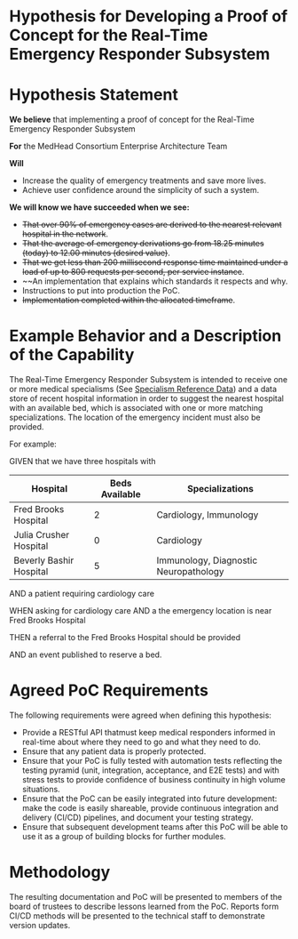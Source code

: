 # Hypothesis for Developing a Proof of Concept for the Real-Time Emergency Responder Subsystem

# Hypothesis Statement

**We believe** that implementing a proof of concept for the Real-Time Emergency Responder Subsystem

**For** the MedHead Consortium Enterprise Architecture Team

**Will**
* Increase the quality of emergency treatments and save more lives.
* Achieve user confidence around the simplicity of such a system.

**We will know we have succeeded when we see:**
* ~~That over 90% of emergency cases are derived to the nearest relevant hospital in the network~~.
* ~~That the average of emergency derivations go from 18.25 minutes (today) to 12.00 minutes (desired value)~~.
* ~~That we get less than 200 millisecond response time maintained under a load of up to 800 requests per second, per service instance~~.
* ~~An implementation that explains which standards it respects and why.
* Instructions to put into production the PoC.
* ~~Implementation completed within the allocated timeframe~~.

# Example Behavior and a Description of the Capability

The Real-Time Emergency Responder Subsystem is intended to receive one or more medical specialisms (See [Specialism Reference Data](../models/reference-data/specialties)) 
and a data store of recent hospital information in order to suggest the nearest hospital with an available bed, which is associated with
    one or more matching specializations. The location of the emergency incident must also be provided.
    
   For example:
   
   GIVEN that we have three hospitals with
   
   | Hospital | Beds Available  | Specializations |
   | -------- | --------------  | -------------- |
   | Fred Brooks Hospital | 2 | Cardiology, Immunology |
   | Julia Crusher Hospital | 0 | Cardiology |
   | Beverly Bashir Hospital | 5 | Immunology, Diagnostic Neuropathology |
   
   AND a patient requiring cardiology care
   
   WHEN asking for cardiology care AND a the emergency location is near Fred Brooks Hospital
   
   THEN a referral to the Fred Brooks Hospital should be provided
   
   AND an event published to reserve a bed.


# Agreed PoC Requirements

The following requirements were agreed when defining this hypothesis:

* Provide a RESTful API thatmust keep medical responders informed in real-time about where they need to go and what they need to do.
* Ensure that any patient data is properly protected. 
* Ensure that your PoC is fully tested with automation tests reflecting the testing pyramid (unit, integration, acceptance, and E2E tests) and with stress tests to provide confidence of business continuity in high volume situations.
* Ensure that the PoC can be easily integrated into future development: make the code is easily shareable, provide continuous integration and delivery (CI/CD) pipelines, and document your testing strategy.
* Ensure that subsequent development teams after this PoC will be able to use it as a group of building blocks for further modules.

# Methodology

The resulting documentation and PoC will be presented to members of the board of trustees to describe lessons learned from the PoC.
Reports form CI/CD methods will be presented to the technical staff to demonstrate version updates.


